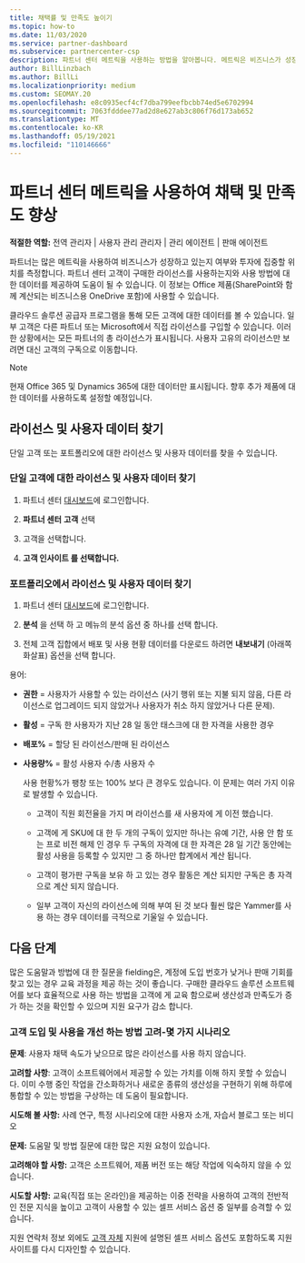 ```yaml
---
title: 채택률 및 만족도 높이기
ms.topic: how-to
ms.date: 11/03/2020
ms.service: partner-dashboard
ms.subservice: partnercenter-csp
description: 파트너 센터 메트릭을 사용하는 방법을 알아봅니다. 메트릭은 비즈니스가 성장하고 있는지, 고객이 라이선스를 사용하는 방법 및 투자에 집중할 위치를 표시할 수 있습니다.
author: BillLinzbach
ms.author: BillLi
ms.localizationpriority: medium
ms.custom: SEOMAY.20
ms.openlocfilehash: e8c0935ecf4cf7dba799eefbcbb74ed5e6702994
ms.sourcegitcommit: 7063fdddee77ad2d8e627ab3c806f76d173ab652
ms.translationtype: MT
ms.contentlocale: ko-KR
ms.lasthandoff: 05/19/2021
ms.locfileid: "110146666"
---
```

# <a name="use-metrics-in-partner-center-to-increase-adoption-and-satisfaction"></a>파트너 센터 메트릭을 사용하여 채택 및 만족도 향상

**적절한 역할:** 전역 관리자 | 사용자 관리 관리자 | 관리 에이전트 | 판매 에이전트

파트너는 많은 메트릭을 사용하여 비즈니스가 성장하고 있는지 여부와 투자에 집중할 위치를 측정합니다. 파트너 센터 고객이 구매한 라이선스를 사용하는지와 사용 방법에 대한 데이터를 제공하여 도움이 될 수 있습니다. 이 정보는 Office 제품(SharePoint와 함께 계산되는 비즈니스용 OneDrive 포함)에 사용할 수 있습니다.

클라우드 솔루션 공급자 프로그램을 통해 모든 고객에 대한 데이터를 볼 수 있습니다. 일부 고객은 다른 파트너 또는 Microsoft에서 직접 라이선스를 구입할 수 있습니다. 이러한 상황에서는 모든 파트너의 총 라이선스가 표시됩니다. 사용자 고유의 라이선스만 보려면 대신 고객의 구독으로 이동합니다.

> [!NOTE]  
> 현재 Office 365 및 Dynamics 365에 대한 데이터만 표시됩니다. 향후 추가 제품에 대한 데이터를 사용하도록 설정할 예정입니다.

## <a name="find-license-and-user-data"></a>라이선스 및 사용자 데이터 찾기

단일 고객 또는 포트폴리오에 대한 라이선스 및 사용자 데이터를 찾을 수 있습니다.

### <a name="find-license-and-user-data-for-a-single-customer"></a>단일 고객에 대한 라이선스 및 사용자 데이터 찾기

1. 파트너 센터 [대시보드](https://partner.microsoft.com/dashboard)에 로그인합니다.

2. **파트너 센터** **고객** 선택

3. 고객을 선택합니다.

4. **고객 인사이트 를 선택합니다.**

### <a name="find-license-and-user-data-across-your-portfolio"></a>포트폴리오에서 라이선스 및 사용자 데이터 찾기

1. 파트너 센터 [대시보드](https://partner.microsoft.com/dashboard)에 로그인합니다.

2. **분석** 을 선택 하 고 메뉴의 분석 옵션 중 하나를 선택 합니다.

3. 전체 고객 집합에서 배포 및 사용 현황 데이터를 다운로드 하려면 **내보내기** (아래쪽 화살표) 옵션을 선택 합니다.

용어:

- **권한** = 사용자가 사용할 수 있는 라이선스 (사기 행위 또는 지불 되지 않음, 다른 라이선스로 업그레이드 되지 않았거나 사용자가 취소 하지 않았거나 다른 문제).

- **활성** = 구독 한 사용자가 지난 28 일 동안 태스크에 대 한 자격을 사용한 경우

- **배포%** = 할당 된 라이선스/판매 된 라이선스

- **사용량%** = 활성 사용자 수/총 사용자 수

   사용 현황%가 팽창 또는 100% 보다 큰 경우도 있습니다. 이 문제는 여러 가지 이유로 발생할 수 있습니다.

  - 고객이 직원 회전율을 가지 며 라이선스를 새 사용자에 게 이전 했습니다.

  - 고객에 게 SKU에 대 한 두 개의 구독이 있지만 하나는 유예 기간, 사용 안 함 또는 프로 비전 해제 인 경우 두 구독의 자격에 대 한 자격은 28 일 기간 동안에는 활성 사용을 등록할 수 있지만 그 중 하나만 합계에서 계산 됩니다.

  - 고객이 평가판 구독을 보유 하 고 있는 경우 활동은 계산 되지만 구독은 총 자격으로 계산 되지 않습니다.

  - 일부 고객이 자신의 라이선스에 의해 부여 된 것 보다 훨씬 많은 Yammer를 사용 하는 경우 데이터를 극적으로 기울일 수 있습니다.

## <a name="next-steps"></a>다음 단계

많은 도움말과 방법에 대 한 질문을 fielding은, 계정에 도입 번호가 낮거나 판매 기회를 찾고 있는 경우 교육 과정을 제공 하는 것이 좋습니다. 구매한 클라우드 솔루션 소프트웨어를 보다 효율적으로 사용 하는 방법을 고객에 게 교육 함으로써 생산성과 만족도가 증가 하는 것을 확인할 수 있으며 지원 요구가 감소 합니다.

### <a name="considering-how-to-improve-customer-adoption-and-usage---a-couple-scenarios"></a>고객 도입 및 사용을 개선 하는 방법 고려-몇 가지 시나리오

**문제**: 사용자 채택 속도가 낮으므로 많은 라이선스를 사용 하지 않습니다.

**고려할 사항**: 고객이 소프트웨어에서 제공할 수 있는 가치를 이해 하지 못할 수 있습니다. 이미 수행 중인 작업을 간소화하거나 새로운 종류의 생산성을 구현하기 위해 하루에 통합할 수 있는 방법을 구상하는 데 도움이 필요합니다.

**시도해 볼 사항:** 사례 연구, 특정 시나리오에 대한 사용자 소개, 자습서 블로그 또는 비디오

**문제:** 도움말 및 방법 질문에 대한 많은 지원 요청이 있습니다.

**고려해야 할 사항:** 고객은 소프트웨어, 제품 버전 또는 해당 작업에 익숙하지 않을 수 있습니다.

**시도할 사항:** 교육(직접 또는 온라인)을 제공하는 이중 전략을 사용하여 고객의 전반적인 전문 지식을 높이고 고객이 사용할 수 있는 셀프 서비스 옵션 중 일부를 승격할 수 있습니다.

지원 연락처 정보 외에도 [고객 자체](customer-self-support.md) 지원에 설명된 셀프 서비스 옵션도 포함하도록 지원 사이트를 다시 디자인할 수 있습니다.

